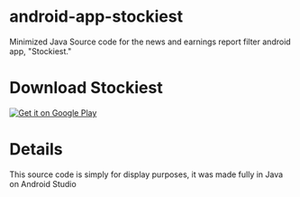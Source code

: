 # android-app-stockiest
Minimized Java Source code for the news and earnings report filter android app, "Stockiest."

# Download Stockiest
[![Get it on Google Play](https://www.google.com/url?sa=i&url=https%3A%2F%2Fwww.logo.wine%2Flogo%2FGoogle_Play&psig=AOvVaw0ixv1p48FSWVN7Zgz0zsgG&ust=1700158506178000&source=images&cd=vfe&ved=0CBIQjRxqFwoTCOjKnpDOxoIDFQAAAAAdAAAAABAE)](https://play.google.com/store/apps/details?id=com.noah.stockiest)

# Details
This source code is simply for display purposes, it was made fully in Java on Android Studio
